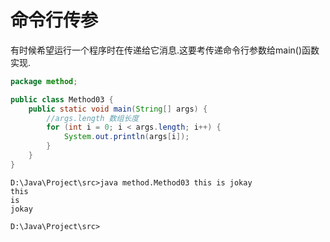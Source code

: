 # 命令行传参

有时候希望运行一个程序时在传递给它消息.这要考传递命令行参数给main()函数实现.

```java
package method;

public class Method03 {
    public static void main(String[] args) {
        //args.length 数组长度
        for (int i = 0; i < args.length; i++) {
            System.out.println(args[i]);
        }
    }
}
```

```
D:\Java\Project\src>java method.Method03 this is jokay
this
is
jokay

D:\Java\Project\src>
```

